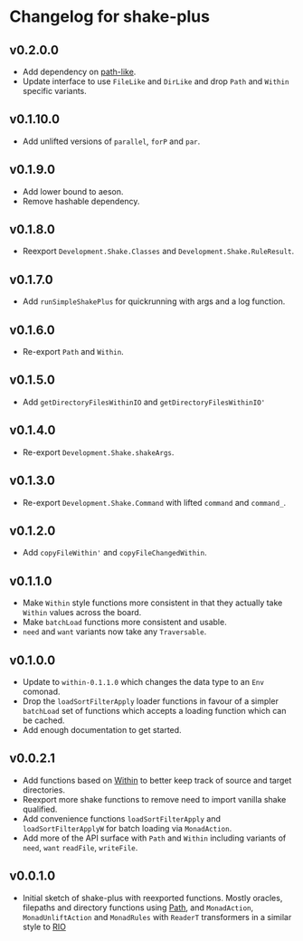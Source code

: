 # Changelog for shake-plus

## v0.2.0.0

* Add dependency on [path-like](https://hackage.haskell.org/package/path-like).
* Update interface to use `FileLike` and `DirLike` and drop `Path` and `Within` specific variants.

## v0.1.10.0

* Add unlifted versions of `parallel`, `forP` and `par`.

## v0.1.9.0

* Add lower bound to aeson.
* Remove hashable dependency.

## v0.1.8.0

* Reexport `Development.Shake.Classes` and `Development.Shake.RuleResult`.

## v0.1.7.0

* Add `runSimpleShakePlus` for quickrunning with args and a log function.

## v0.1.6.0

* Re-export `Path` and `Within`.

## v0.1.5.0

* Add `getDirectoryFilesWithinIO` and `getDirectoryFilesWithinIO'`

## v0.1.4.0

* Re-export `Development.Shake.shakeArgs`.

## v0.1.3.0

* Re-export `Development.Shake.Command` with lifted `command` and `command_`.

## v0.1.2.0

* Add `copyFileWithin'` and `copyFileChangedWithin`.

## v0.1.1.0

* Make `Within` style functions more consistent in that they actually take `Within` values
  across the board.
* Make `batchLoad` functions more consistent and usable.
* `need` and `want` variants now take any `Traversable`.

## v0.1.0.0

* Update to `within-0.1.1.0` which changes the data type to an `Env` comonad.
* Drop the `loadSortFilterApply` loader functions in favour of a simpler
  `batchLoad` set of functions which accepts a loading function which can be
  cached.
* Add enough documentation to get started.

## v0.0.2.1

* Add functions based on [Within](https://hackage.haskell.org/package/path) to better
  keep track of source and target directories.
* Reexport more shake functions to remove need to import vanilla shake qualified.
* Add convenience functions `loadSortFilterApply` and `loadSortFilterApplyW` for batch
  loading via `MonadAction`.
* Add more of the API surface with `Path` and `Within` including variants of `need`, `want`
  `readFile`, `writeFile`. 

## v0.0.1.0

* Initial sketch of shake-plus with reexported functions. Mostly oracles,
  filepaths and directory functions using
  [Path](https://hackage.haskell.org/package/path), and `MonadAction`,
  `MonadUnliftAction` and `MonadRules` with `ReaderT` transformers in a similar
  style to [RIO](https://hackage.haskell.org/package/rio)
